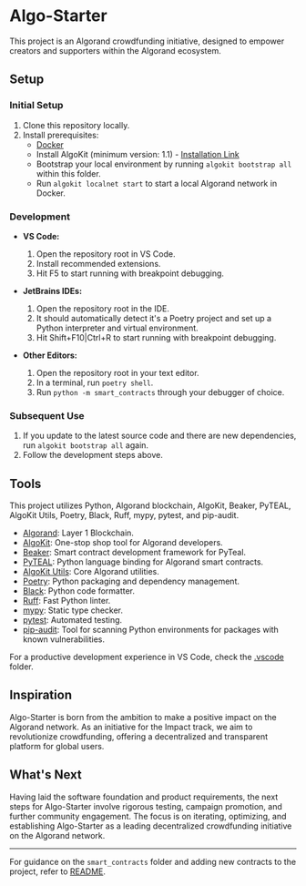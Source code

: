# Algo-Starter

This project is an Algorand crowdfunding initiative, designed to empower creators and supporters within the Algorand ecosystem.

## Setup

### Initial Setup

1. Clone this repository locally.
2. Install prerequisites:
   - [Docker](https://www.docker.com/)
   - Install AlgoKit (minimum version: 1.1) - [Installation Link](https://github.com/algorandfoundation/algokit-cli#install)
   - Bootstrap your local environment by running `algokit bootstrap all` within this folder.
   - Run `algokit localnet start` to start a local Algorand network in Docker.

### Development

- **VS Code:**
  1. Open the repository root in VS Code.
  2. Install recommended extensions.
  3. Hit F5 to start running with breakpoint debugging.

- **JetBrains IDEs:**
  1. Open the repository root in the IDE.
  2. It should automatically detect it's a Poetry project and set up a Python interpreter and virtual environment.
  3. Hit Shift+F10|Ctrl+R to start running with breakpoint debugging.

- **Other Editors:**
  1. Open the repository root in your text editor.
  2. In a terminal, run `poetry shell`.
  3. Run `python -m smart_contracts` through your debugger of choice.

### Subsequent Use

1. If you update to the latest source code and there are new dependencies, run `algokit bootstrap all` again.
2. Follow the development steps above.

## Tools

This project utilizes Python, Algorand blockchain, AlgoKit, Beaker, PyTEAL, AlgoKit Utils, Poetry, Black, Ruff, mypy, pytest, and pip-audit.

- [Algorand](https://www.algorand.com/): Layer 1 Blockchain.
- [AlgoKit](https://github.com/algorandfoundation/algokit-cli): One-stop shop tool for Algorand developers.
- [Beaker](https://github.com/algorand-devrel/beaker): Smart contract development framework for PyTeal.
- [PyTEAL](https://github.com/algorand/pyteal): Python language binding for Algorand smart contracts.
- [AlgoKit Utils](https://github.com/algorandfoundation/algokit-utils-py): Core Algorand utilities.
- [Poetry](https://python-poetry.org/): Python packaging and dependency management.
- [Black](https://github.com/psf/black): Python code formatter.
- [Ruff](https://github.com/charliermarsh/ruff): Fast Python linter.
- [mypy](https://mypy-lang.org/): Static type checker.
- [pytest](https://docs.pytest.org/): Automated testing.
- [pip-audit](https://pypi.org/project/pip-audit/): Tool for scanning Python environments for packages with known vulnerabilities.

For a productive development experience in VS Code, check the [.vscode](./.vscode) folder.

## Inspiration

Algo-Starter is born from the ambition to make a positive impact on the Algorand network. As an initiative for the Impact track, we aim to revolutionize crowdfunding, offering a decentralized and transparent platform for global users.

## What's Next

Having laid the software foundation and product requirements, the next steps for Algo-Starter involve rigorous testing, campaign promotion, and further community engagement. The focus is on iterating, optimizing, and establishing Algo-Starter as a leading decentralized crowdfunding initiative on the Algorand network.

---

For guidance on the `smart_contracts` folder and adding new contracts to the project, refer to [README](smart_contracts/README.md).
